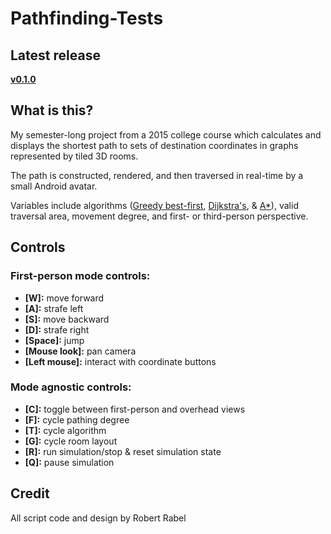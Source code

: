 # Pathfinding-Tests
## Latest release
**[v0.1.0](https://github.com/romgbrte/Pathfinding-Tests/releases/tag/v0.1.0)**

## What is this?
My semester-long project from a 2015 college course which calculates and displays the shortest path to sets of destination coordinates in graphs represented by tiled 3D rooms.

The path is constructed, rendered, and then traversed in real-time by a small Android avatar.

Variables include algorithms 
([Greedy best-first](https://en.wikipedia.org/wiki/Best-first_search), 
[Dijkstra's](https://en.wikipedia.org/wiki/Dijkstra%27s_algorithm), 
& [A*](https://en.wikipedia.org/wiki/A*_search_algorithm)), 
valid traversal area, movement degree, and first- or third-person perspective.

## Controls
### First-person mode controls:
- **[W]:** move forward
- **[A]:** strafe left
- **[S]:** move backward
- **[D]:** strafe right
- **[Space]:** jump
- **[Mouse look]:** pan camera
- **[Left mouse]:** interact with coordinate buttons

### Mode agnostic controls:
- **[C]:** toggle between first-person and overhead views
- **[F]:** cycle pathing degree
- **[T]:** cycle algorithm
- **[G]:** cycle room layout
- **[R]:** run simulation/stop & reset simulation state
- **[Q]:** pause simulation

## Credit
All script code and design by Robert Rabel
